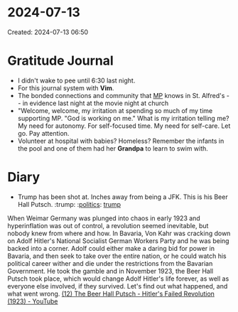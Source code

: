 # 2024-07-13
Created: 2024-07-13 06:50

# Gratitude Journal 

- I didn't wake to pee until 6:30 last night.
- For this journal system with **Vim**.
- The bonded connections and community that [MP](/MP.md) knows in St. Alfred's -- in evidence last night at the movie night at church
- "Welcome, welcome, my irritation at spending so much of my time supporting MP. "God is working on me." What is my irritation telling me? My need for autonomy. For self-focused time. My need for self-care. Let go. Pay attention.
- Volunteer at hospital with babies? Homeless? Remember the infants in the pool and one of them had her **Grandpa** to learn to swim with.
    
# Diary 

- Trump has been shot at. Inches away from being a JFK. This is his Beer Hall Putsch. :trump: :[politics](/politics.md): [trump](/trump.md)

When Weimar Germany was plunged into chaos in early 1923 and hyperinflation was out of control, a revolution seemed inevitable, but nobody knew from where and how. In Bavaria, Von Kahr was cracking down on Adolf Hitler's National Socialist German Workers Party and he was being backed into a corner. Adolf could either make a daring bid for power in Bavaria, and then seek to take over the entire nation, or he could watch his political career wither and die under the restrictions from the Bavarian Government. He took the gamble and in November 1923, the Beer Hall Putsch took place, which would change Adolf Hitler's life forever, as well as everyone else involved, if they survived. Let's find out what happened, and what went wrong. [(12) The Beer Hall Putsch - Hitler's Failed Revolution (1923) - YouTube](https://www.youtube.com/watch?v=vHSeuNUPn8I "(12) The Beer Hall Putsch - Hitler's Failed Revolution (1923) - YouTube")


